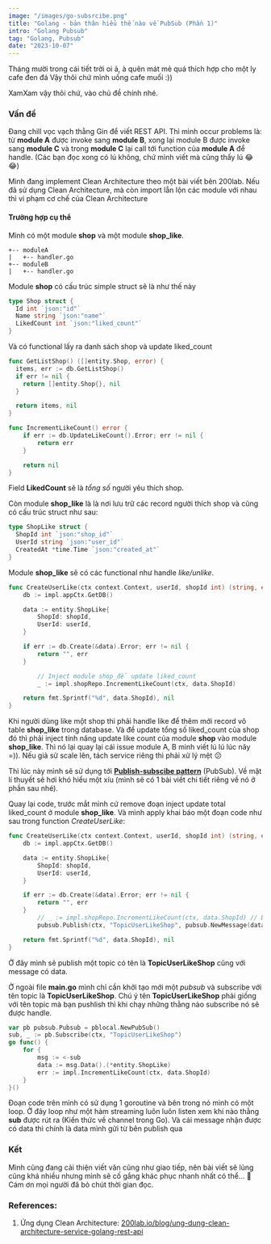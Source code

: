 ```yaml
---
image: "/images/go-subsrcibe.png"
title: "Golang - bản thân hiểu thế nào về PubSub (Phần 1)"
intro: "Golang Pubsub"
tag: "Golang, Pubsub"
date: "2023-10-07"
---
```


Tháng mười trong cái tiết trời oi ả, à quên mát mẻ quá thích hợp cho một ly cafe đen đá
Vậy thôi chứ mình uống cafe muối :))

XamXam vậy thôi chứ, vào chủ đề chính nhé.


### Vấn đề

Đang chill vọc vạch thằng Gin để viết REST API. Thì mình occur problems là: từ **module A** được invoke sang **module B**, xong lại module B được invoke sang **module C** và trong **module C** lại call tới function của **module A** để handle.
(Các bạn đọc xong có lú không, chứ mình viết mà cũng thấy lú 😂😂)

Mình đang implement Clean Architecture theo một bài viết bên 200lab. Nếu đã sử dụng Clean Architecture, mà còn import lẫn lộn các module với nhau thì vi phạm cơ chế của Clean Architecture

#### Trường hợp cụ thể

Mình có một module **shop** và một module **shop_like**. 

```
+-- moduleA
|   +-- handler.go
+-- moduleB
|   +-- handler.go
```

Module **shop** có cấu trúc simple struct sẽ là như thế này

```go
type Shop struct {
  Id int `json:"id"`
  Name string `json:"name"`
  LikedCount int `json:"liked_count"`
}
```

Và có functional lấy ra danh sách shop và update liked_count

```go
func GetListShop() ([]entity.Shop, error) {
  items, err := db.GetListShop()
  if err != nil {
    return []entity.Shop{}, nil
  }

  return items, nil
}

func IncrementLikeCount() error {
	if err := db.UpdateLikeCount().Error; err != nil {
		return err
	}

	return nil
}

```

Field **LikedCount** sẽ là *tổng số* người yêu thích shop.

Còn module **shop_like** là là nơi lưu trữ các record người thích shop và cũng có cấu trúc struct như sau:

```go
type ShopLike struct {
  ShopId int `json:"shop_id"`
  UserId string `json:"user_id"`
  CreatedAt *time.Time `json:"created_at"`
}
```

Module **shop_like** sẽ có các functional như handle *like/unlike*.

```go
func CreateUserLike(ctx context.Context, userId, shopId int) (string, error) {
	db := impl.appCtx.GetDB()

	data := entity.ShopLike{
		ShopId: shopId,
		UserId: userId,
	}

	if err := db.Create(&data).Error; err != nil {
		return "", err
	}

        // Inject module shop_để update liked_count
        _ := impl.shopRepo.IncrementLikeCount(ctx, data.ShopId)

	return fmt.Sprintf("%d", data.ShopId), nil
}
```

Khi người dùng like một shop thì phải handle like để thêm mới record vô table **shop_like** trong database. Và để update tổng số liked_count của shop đó thì phải inject tính năng update like count của module **shop** vào module **shop_like**. Thì nó lại quay lại cái issue module A, B mình viết lú lú lúc nãy =)). Nếu giả sử scale lên, tách service riêng thì phải xử lý mệt 😕

Thì lúc này mình sẽ sử dụng tới **[Publish-subscibe pattern](https://en.wikipedia.org/wiki/Publish%E2%80%93subscribe_pattern)** (PubSub). Về mặt lí thuyết sẽ hơi khó hiểu một xíu (mình sẽ có 1 bài viết chi tiết riêng về nó ở phần sau nhé).

Quay lại code, trước mắt mình cứ remove đoạn inject update total liked_count ở module **shop_like**. Và mình apply khai báo một đoạn code như sau trong function *CreateUserLike*:

```go
func CreateUserLike(ctx context.Context, userId, shopId int) (string, error) {
	db := impl.appCtx.GetDB()

	data := entity.ShopLike{
		ShopId: shopId,
		UserId: userId,
	}

	if err := db.Create(&data).Error; err != nil {
		return "", err
	}
        // _ := impl.shopRepo.IncrementLikeCount(ctx, data.ShopId) // Bỏ dòng này
        pubsub.Publish(ctx, "TopicUserLikeShop", pubsub.NewMessage(data))  // Và thêm dòng này

	return fmt.Sprintf("%d", data.ShopId), nil
}
```

Ở đây mình sẽ publish một topic có tên là **TopicUserLikeShop** cũng với message có data.

Ở ngoài file **main.go** mình chỉ cần khởi tạo mới một *pubsub* và subscribe với tên topic là **TopicUserLikeShop**. Chú ý tên **TopicUserLikeShop** phải giống với tên topic mà bạn pushlish thì khi chạy những thằng nào subscribe nó sẽ được handle.

```go
var pb pubsub.Pubsub = pblocal.NewPubSub()
sub, _ := pb.Subscribe(ctx, "TopicUserLikeShop")
go func() {
	for {
		msg := <-sub
		data := msg.Data().(*entity.ShopLike)
		err := impl.IncrementLikeCount(ctx, data.ShopId)
	}
}()
```

Đoạn code trên mình có sử dụng 1 goroutine và bên trong nó mình có một loop. Ở đây loop như một hàm streaming luôn luôn listen xem khi nào thằng **sub** được rút ra (Kiến thức về channel trong Go). Và cái message nhận được có data thì chính là data mình gửi từ bên publish qua

### Kết

Mình cũng đang cải thiện viết văn cũng như giao tiếp, nên bài viết sẽ lủng cũng khá nhiều nhưng mình sẽ cố gắng khác phục nhanh nhất có thể... 🥳 Cám ơn mọi người đã bỏ chút thời gian đọc.


### References:
1. Ứng dụng Clean Architecture: [200lab.io/blog/ung-dung-clean-architecture-service-golang-rest-api](https://200lab.io/blog/ung-dung-clean-architecture-service-golang-rest-api/)
